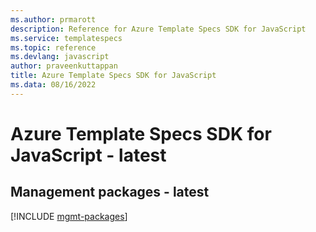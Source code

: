 ```yaml
---
ms.author: prmarott
description: Reference for Azure Template Specs SDK for JavaScript
ms.service: templatespecs
ms.topic: reference
ms.devlang: javascript
author: praveenkuttappan
title: Azure Template Specs SDK for JavaScript
ms.data: 08/16/2022
---
```

# Azure Template Specs SDK for JavaScript - latest

## Management packages - latest
[!INCLUDE [mgmt-packages](template-specs-mgmt-index.md)]